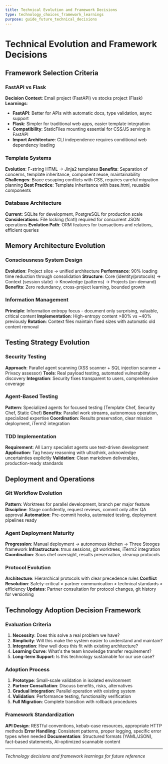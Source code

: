 ```yaml
---
title: Technical Evolution and Framework Decisions
type: technology_choices_framework_learnings
purpose: guide_future_technical_decisions
---
```


# Technical Evolution and Framework Decisions

## Framework Selection Criteria

### FastAPI vs Flask
**Decision Context**: Email project (FastAPI) vs stocks project (Flask)
**Learnings**:
- **FastAPI**: Better for APIs with automatic docs, type validation, async support
- **Flask**: Simpler for traditional web apps, easier template integration
- **Compatibility**: StaticFiles mounting essential for CSS/JS serving in FastAPI
- **Import Architecture**: CLI independence requires conditional web dependency loading

### Template Systems
**Evolution**: F-string HTML → Jinja2 templates
**Benefits**: Separation of concerns, template inheritance, component reuse, maintainability
**Challenges**: Brace escaping conflicts with CSS, requires careful migration planning
**Best Practice**: Template inheritance with base.html, reusable components

### Database Architecture
**Current**: SQLite for development, PostgreSQL for production scale
**Considerations**: File locking (fcntl) required for concurrent JSON operations
**Evolution Path**: ORM features for transactions and relations, efficient queries

## Memory Architecture Evolution

### Consciousness System Design
**Evolution**: Project silos → unified architecture
**Performance**: 90% loading time reduction through consolidation
**Structure**: Core (identity/protocols) → Context (session state) → Knowledge (patterns) → Projects (on-demand)
**Benefits**: Zero redundancy, cross-project learning, bounded growth

### Information Management
**Principle**: Information entropy focus - document only surprising, valuable, critical content
**Implementation**: High-entropy content >80% vs ~40% previously
**Rotation**: Context files maintain fixed sizes with automatic old content removal

## Testing Strategy Evolution

### Security Testing
**Approach**: Parallel agent scanning (XSS scanner + SQL injection scanner + Privacy assessor)
**Tools**: Real payload testing, automated vulnerability discovery
**Integration**: Security fixes transparent to users, comprehensive coverage

### Agent-Based Testing
**Pattern**: Specialized agents for focused testing (Template Chef, Security Chef, Static Chef)
**Benefits**: Parallel work streams, autonomous operation, specialized expertise
**Coordination**: Results preservation, clear mission deployment, iTerm2 integration

### TDD Implementation
**Requirement**: All Larry specialist agents use test-driven development
**Application**: Tag heavy reasoning with ultrathink, acknowledge uncertainties explicitly
**Validation**: Clean markdown deliverables, production-ready standards

## Deployment and Operations

### Git Workflow Evolution
**Pattern**: Worktrees for parallel development, branch per major feature
**Discipline**: Stage confidently, request reviews, commit only after QA approval
**Automation**: Pre-commit hooks, automated testing, deployment pipelines ready

### Agent Deployment Maturity
**Progression**: Manual deployment → autonomous kitchen → Three Stooges framework
**Infrastructure**: tmux sessions, git worktrees, iTerm2 integration
**Coordination**: Sous chef oversight, results preservation, cleanup protocols

### Protocol Evolution
**Architecture**: Hierarchical protocols with clear precedence rules
**Conflict Resolution**: Safety-critical > partner communication > technical standards > efficiency
**Updates**: Partner consultation for protocol changes, git history for versioning

## Technology Adoption Decision Framework

### Evaluation Criteria
1. **Necessity**: Does this solve a real problem we have?
2. **Simplicity**: Will this make the system easier to understand and maintain?
3. **Integration**: How well does this fit with existing architecture?
4. **Learning Curve**: What's the team knowledge transfer requirement?
5. **Long-term Support**: Is this technology sustainable for our use case?

### Adoption Process
1. **Prototype**: Small-scale validation in isolated environment
2. **Partner Consultation**: Discuss benefits, risks, alternatives
3. **Gradual Integration**: Parallel operation with existing system
4. **Validation**: Performance testing, functionality verification
5. **Full Migration**: Complete transition with rollback procedures

### Framework Standardization
**API Design**: RESTful conventions, kebab-case resources, appropriate HTTP methods
**Error Handling**: Consistent patterns, proper logging, specific error types when needed
**Documentation**: Structured formats (YAML/JSON), fact-based statements, AI-optimized scannable content

---
*Technology decisions and framework learnings for future reference*